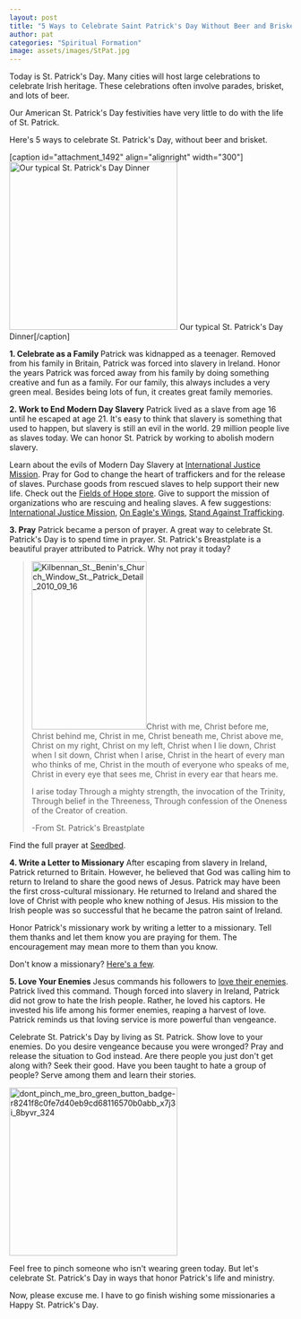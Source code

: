 ```yaml
---
layout: post
title: "5 Ways to Celebrate Saint Patrick's Day Without Beer and Brisket"
author: pat
categories: "Spiritual Formation"
image: assets/images/StPat.jpg
---
```

Today is St. Patrick's Day. Many cities will host large celebrations to celebrate Irish heritage. These celebrations often involve parades, brisket, and lots of beer.

Our American St. Patrick's Day festivities have very little to do with the life of St. Patrick.

Here's 5 ways to celebrate St. Patrick's Day, without beer and brisket.

[caption id="attachment_1492" align="alignright" width="300"]<a href="http://embracethegodlife.com/wp-content/uploads/2015/03/StPatMeal.jpg"><img class="size-medium wp-image-1492" src="http://embracethegodlife.com/wp-content/uploads/2015/03/StPatMeal-300x300.jpg" alt="Our typical St. Patrick's Day Dinner" width="300" height="300" /></a> Our typical St. Patrick's Day Dinner[/caption]

<strong>1. Celebrate as a Family
</strong>Patrick was kidnapped as a teenager. Removed from his family in Britain, Patrick was forced into slavery in Ireland. Honor the years Patrick was forced away from his family by doing something creative and fun as a family. For our family, this always includes a very green meal. Besides being lots of fun, it creates great family memories.

<strong>2. Work to End Modern Day Slavery</strong>
Patrick lived as a slave from age 16 until he escaped at age 21. It's easy to think that slavery is something that used to happen, but slavery is still an evil in the world. 29 million people live as slaves today. We can honor St. Patrick by working to abolish modern slavery.

Learn about the evils of Modern Day Slavery at <a href="https://www.ijm.org/" target="_blank" rel="noopener">International Justice Mission</a>.
Pray for God to change the heart of traffickers and for the release of slaves.
Purchase goods from rescued slaves to help support their new life. Check out the <a href="www.fieldsofhopeusa.com/" target="_blank" rel="noopener">Fields of Hope store</a>.
Give to support the mission of organizations who are rescuing and healing slaves. A few suggestions: <a href="https://www.ijm.org/" target="_blank" rel="noopener">International Justice Mission</a>, <a href="http://www.oneagleswingsministries.org/" target="_blank" rel="noopener">On Eagle's Wings</a>, <a href="http://www.standagainsttraffickingnc.org/" target="_blank" rel="noopener">Stand Against Trafficking</a>.

<strong>3. Pray</strong>
Patrick became a person of prayer. A great way to celebrate St. Patrick's Day is to spend time in prayer. St. Patrick's Breastplate is a beautiful prayer attributed to Patrick. Why not pray it today?
<blockquote><a href="http://embracethegodlife.com/wp-content/uploads/2015/03/Kilbennan_St._Benins_Church_Window_St._Patrick_Detail_2010_09_16.jpg"><img class="alignright size-medium wp-image-1499" src="http://embracethegodlife.com/wp-content/uploads/2015/03/Kilbennan_St._Benins_Church_Window_St._Patrick_Detail_2010_09_16-205x300.jpg" alt="Kilbennan_St._Benin's_Church_Window_St._Patrick_Detail_2010_09_16" width="205" height="300" /></a>Christ with me,
Christ before me,
Christ behind me,
Christ in me,
Christ beneath me,
Christ above me,
Christ on my right,
Christ on my left,
Christ when I lie down,
Christ when I sit down,
Christ when I arise,
Christ in the heart of every man who thinks of me,
Christ in the mouth of everyone who speaks of me,
Christ in every eye that sees me,
Christ in every ear that hears me.

I arise today
Through a mighty strength, the invocation of the Trinity,
Through belief in the Threeness,
Through confession of the Oneness
of the Creator of creation.

-From St. Patrick's Breastplate</blockquote>
Find the full prayer at <a href="http://seedbed.com/feed/breastplate-st-patrick/" target="_blank" rel="noopener">Seedbed</a>.

<strong>4. Write a Letter to Missionary</strong>
After escaping from slavery in Ireland, Patrick returned to Britain. However, he believed that God was calling him to return to Ireland to share the good news of Jesus. Patrick may have been the first cross-cultural missionary. He returned to Ireland and shared the love of Christ with people who knew nothing of Jesus. His mission to the Irish people was so successful that he became the patron saint of Ireland.

Honor Patrick's missionary work by writing a letter to a missionary. Tell them thanks and let them know you are praying for them. The encouragement may mean more to them than you know.

Don't know a missionary? <a href="http://www.globalpartnersonline.org/partner/give/missionaries" target="_blank" rel="noopener">Here's a few</a>.

<strong>5. Love Your Enemies</strong>
Jesus commands his followers to <a href="https://www.biblegateway.com/passage/?search=Matthew%205:43-48" target="_blank" rel="noopener">love their enemies</a>. Patrick lived this command. Though forced into slavery in Ireland, Patrick did not grow to hate the Irish people. Rather, he loved his captors. He invested his life among his former enemies, reaping a harvest of love. Patrick reminds us that loving service is more powerful than vengeance.

Celebrate St. Patrick's Day by living as St. Patrick. Show love to your enemies.
Do you desire vengeance because you were wronged? Pray and release the situation to God instead.
Are there people you just don't get along with? Seek their good.
Have you been taught to hate a group of people? Serve among them and learn their stories.

<a href="http://embracethegodlife.com/wp-content/uploads/2015/03/dont_pinch_me_bro_green_button_badge-r8241f8c0fe7d40eb9cd68116570b0abb_x7j3i_8byvr_324.jpg"><img class="alignleft size-medium wp-image-1497" src="http://embracethegodlife.com/wp-content/uploads/2015/03/dont_pinch_me_bro_green_button_badge-r8241f8c0fe7d40eb9cd68116570b0abb_x7j3i_8byvr_324-300x300.jpg" alt="dont_pinch_me_bro_green_button_badge-r8241f8c0fe7d40eb9cd68116570b0abb_x7j3i_8byvr_324" width="300" height="300" /></a>

Feel free to pinch someone who isn't wearing green today. But let's celebrate St. Patrick's Day in ways that honor Patrick's life and ministry.

Now, please excuse me. I have to go finish wishing some missionaries a Happy St. Patrick's Day.
